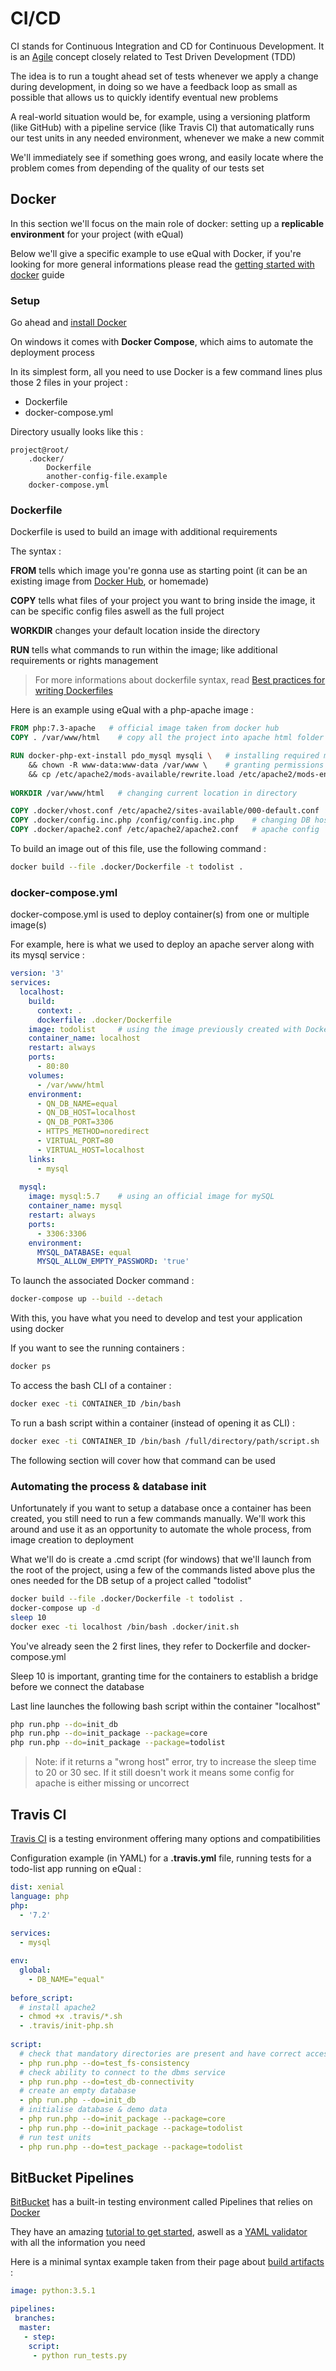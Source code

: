# CI/CD 

CI stands for Continuous Integration and CD for Continuous Development. It is an [Agile](https://www.agilealliance.org/agile101/the-agile-manifesto/) concept closely related to Test Driven Development (TDD)

The idea is to run a tought ahead set of tests whenever we apply a change during development, in doing so we have a feedback loop as small as possible that allows us to quickly identify eventual new problems

A real-world situation would be, for example, using a versioning platform (like GitHub) with a pipeline service (like Travis CI) that automatically runs our test units in any needed environment, whenever we make a new commit

We'll immediately see if something goes wrong, and easily locate where the problem comes from depending of the quality of our tests set



## Docker

In this section we'll focus on the main role of docker: setting up a **replicable environment** for your project (with eQual)

Below we'll give a specific example to use eQual with Docker, if you're looking for more general informations please read the [getting started with docker](https://docs.docker.com/get-started/) guide

### Setup

Go ahead and [install Docker](https://docs.docker.com/get-docker/)

On windows it comes with **Docker Compose**, which aims to automate the deployment process

In its simplest form, all you need to use Docker is a few command lines plus those 2 files in your project :

- Dockerfile
- docker-compose.yml

Directory usually looks like this :

```
project@root/
	.docker/
 		Dockerfile
 		another-config-file.example
	docker-compose.yml
```

### Dockerfile

Dockerfile is used to build an image with additional requirements

The syntax :

**FROM** tells which image you're gonna use as starting point (it can be an existing image from [Docker Hub](https://hub.docker.com/search?q=&type=image), or homemade)

**COPY** tells what files of your project you want to bring inside the image, it can be specific config files aswell as the full project

**WORKDIR** changes your default location inside the directory

**RUN** tells what commands to run within the image; like additional requirements or rights management

> For more informations about dockerfile syntax, read [Best practices for writing Dockerfiles](https://docs.docker.com/develop/develop-images/dockerfile_best-practices/)

Here is an example using eQual with a php-apache image : 

```dockerfile
FROM php:7.3-apache   # official image taken from docker hub
COPY . /var/www/html	# copy all the project into apache html folder (must be at project's root)

RUN docker-php-ext-install pdo_mysql mysqli \	# installing required mysql service
    && chown -R www-data:www-data /var/www \ 	# granting permissions in apache folder
    && cp /etc/apache2/mods-available/rewrite.load /etc/apache2/mods-enabled/	# apache config
    
WORKDIR /var/www/html	# changing current location in directory

COPY .docker/vhost.conf /etc/apache2/sites-available/000-default.conf	# custom apache vhost
COPY .docker/config.inc.php /config/config.inc.php	  # changing DB host to "mysql"
COPY .docker/apache2.conf /etc/apache2/apache2.conf	  # apache config
```

To build an image out of this file, use the following command :

```bash
docker build --file .docker/Dockerfile -t todolist .
```

### docker-compose.yml

docker-compose.yml is used to deploy container(s) from one or multiple image(s)

For example, here is what we used to deploy an apache server along with its mysql service :

```yaml
version: '3'
services:
  localhost:
    build:
      context: .
      dockerfile: .docker/Dockerfile
    image: todolist		# using the image previously created with Dockerfile
    container_name: localhost
    restart: always
    ports:
      - 80:80
    volumes:
      - /var/www/html
    environment:
      - QN_DB_NAME=equal
      - QN_DB_HOST=localhost
      - QN_DB_PORT=3306
      - HTTPS_METHOD=noredirect
      - VIRTUAL_PORT=80
      - VIRTUAL_HOST=localhost
    links:
      - mysql
    
  mysql:
    image: mysql:5.7	# using an official image for mySQL
    container_name: mysql
    restart: always
    ports:
      - 3306:3306
    environment:
      MYSQL_DATABASE: equal
      MYSQL_ALLOW_EMPTY_PASSWORD: 'true'
```

To launch the associated Docker command :

```bash
docker-compose up --build --detach
```

With this, you have what you need to develop and test your application using docker

If you want to see the running containers :

```bash 
docker ps
```

To access the bash CLI of a container :

```bash
docker exec -ti CONTAINER_ID /bin/bash
```

To run a bash script within a container (instead of opening it as CLI) :

```bash
docker exec -ti CONTAINER_ID /bin/bash /full/directory/path/script.sh
```

The following section will cover how that command can be used

### Automating the process & database init

Unfortunately if you want to setup a database once a container has been created, you still need to run a few commands manually. We'll work this around and use it as an opportunity to automate the whole process, from image creation to deployment

What we'll do is create a .cmd script (for windows) that we'll launch from the root of the project, using a few of the commands listed above plus the ones needed for the DB setup of a project called "todolist"

```bash
docker build --file .docker/Dockerfile -t todolist .
docker-compose up -d
sleep 10
docker exec -ti localhost /bin/bash .docker/init.sh
```

You've already seen the 2 first lines, they refer to Dockerfile and docker-compose.yml

Sleep 10 is important, granting time for the containers to establish a bridge before we connect the database

Last line launches the following bash script within the container "localhost"

```bash
php run.php --do=init_db
php run.php --do=init_package --package=core
php run.php --do=init_package --package=todolist
```

> Note: if it returns a "wrong host" error, try to increase the sleep time to 20 or 30 sec. If it still doesn't work it means some config for apache is either missing or uncorrect



## Travis CI

[Travis CI](https://docs.travis-ci.com/) is a testing environment offering many options and compatibilities

Configuration example (in YAML) for a **.travis.yml** file, running tests for a todo-list app running on eQual :

```yaml
dist: xenial
language: php
php: 
  - '7.2'  
  
services:
  - mysql

env:
  global:
    - DB_NAME="equal"
    
before_script:
  # install apache2
  - chmod +x .travis/*.sh
  - .travis/init-php.sh 
  
script: 
  # check that mandatory directories are present and have correct access rights set
  - php run.php --do=test_fs-consistency
  # check ability to connect to the dbms service
  - php run.php --do=test_db-connectivity
  # create an empty database 
  - php run.php --do=init_db  
  # initialise database & demo data
  - php run.php --do=init_package --package=core
  - php run.php --do=init_package --package=todolist
  # run test units
  - php run.php --do=test_package --package=todolist
```



## BitBucket Pipelines

[BitBucket](https://bitbucket.org/) has a built-in testing environment called Pipelines that relies on [Docker](https://www.docker.com/)

They have an amazing [tutorial to get started](https://support.atlassian.com/bitbucket-cloud/docs/get-started-with-bitbucket-pipelines/), aswell as a [YAML validator](https://bitbucket-pipelines.prod.public.atl-paas.net/validator) with all the information you need

Here is a minimal syntax example taken from their page about [build artifacts](https://support.atlassian.com/bitbucket-cloud/docs/publish-and-link-your-build-artifacts/) :

```yaml
image: python:3.5.1

pipelines:
 branches:
  master:
   - step:
    script:
     - python run_tests.py
```

